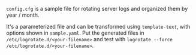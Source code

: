 `config.cfg` is a sample file for rotating server logs and organized them by year / month.

It's a parameterized file and can be transformed using `template-text`, with options shown in `sample.yaml`. Put the generated files in `/etc/logrotate.d/<your-filename>` and test with `logrotate --force /etc/logrotate.d/<your-filename>`.
